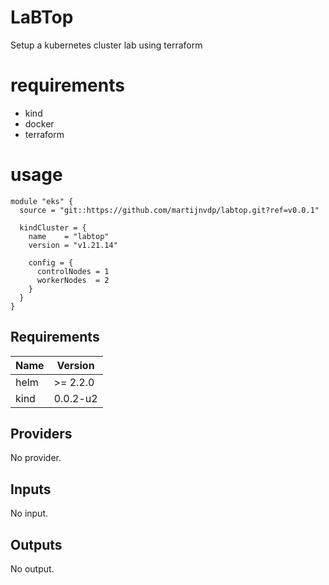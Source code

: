 # LaBTop
Setup a kubernetes cluster lab using terraform

# requirements

- kind
- docker
- terraform

# usage

```hcl
module "eks" {
  source = "git::https://github.com/martijnvdp/labtop.git?ref=v0.0.1"

  kindCluster = {
    name    = "labtop"
    version = "v1.21.14"

    config = {
      controlNodes = 1
      workerNodes  = 2
    }
  }
}
```

<!--- BEGIN_TF_DOCS --->
## Requirements

| Name | Version |
|------|---------|
| helm | >= 2.2.0 |
| kind | 0.0.2-u2 |

## Providers

No provider.

## Inputs

No input.

## Outputs

No output.

<!--- END_TF_DOCS --->

